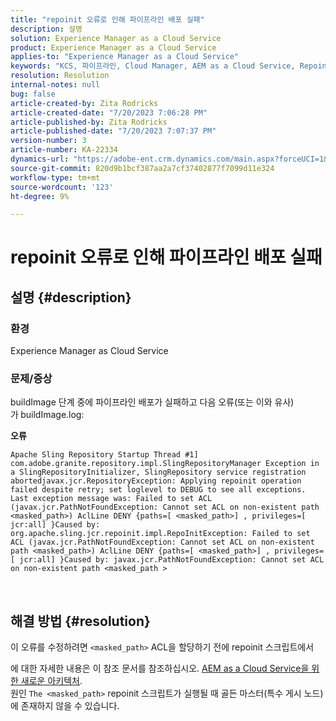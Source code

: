 ```yaml
---
title: "repoinit 오류로 인해 파이프라인 배포 실패"
description: 설명
solution: Experience Manager as a Cloud Service
product: Experience Manager as a Cloud Service
applies-to: "Experience Manager as a Cloud Service"
keywords: "KCS, 파이프라인, Cloud Manager, AEM as a Cloud Service, Repoinit 오류"
resolution: Resolution
internal-notes: null
bug: false
article-created-by: Zita Rodricks
article-created-date: "7/20/2023 7:06:28 PM"
article-published-by: Zita Rodricks
article-published-date: "7/20/2023 7:07:37 PM"
version-number: 3
article-number: KA-22334
dynamics-url: "https://adobe-ent.crm.dynamics.com/main.aspx?forceUCI=1&pagetype=entityrecord&etn=knowledgearticle&id=49d97881-3027-ee11-9966-6045bd0065b6"
source-git-commit: 820d9b1bcf387aa2a7cf37402877f7099d11e324
workflow-type: tm+mt
source-wordcount: '123'
ht-degree: 9%

---
```


# repoinit 오류로 인해 파이프라인 배포 실패

## 설명 {#description}


### 환경

Experience Manager as Cloud Service

### 문제/증상

buildImage 단계 중에 파이프라인 배포가 실패하고 다음 오류(또는 이와 유사)가<b> </b>buildImage.log:


<b>오류</b>


```
Apache Sling Repository Startup Thread #1]  com.adobe.granite.repository.impl.SlingRepositoryManager Exception in a SlingRepositoryInitializer, SlingRepository service registration abortedjavax.jcr.RepositoryException: Applying repoinit operation failed despite retry; set loglevel to DEBUG to see all exceptions. Last exception message was: Failed to set ACL (javax.jcr.PathNotFoundException: Cannot set ACL on non-existent path <masked_path>) AclLine DENY {paths=[ <masked_path>] , privileges=[ jcr:all] }Caused by: org.apache.sling.jcr.repoinit.impl.RepoInitException: Failed to set ACL (javax.jcr.PathNotFoundException: Cannot set ACL on non-existent path <masked_path>) AclLine DENY {paths=[ <masked_path>] , privileges=[ jcr:all] }Caused by: javax.jcr.PathNotFoundException: Cannot set ACL on non-existent path <masked_path >
```



` `
` `


## 해결 방법 {#resolution}


이 오류를 수정하려면 `<masked_path>` ACL을 할당하기 전에 repoinit 스크립트에서

에 대한 자세한 내용은 이 참조 문서를 참조하십시오. [AEM as a Cloud Service을 위한 새로운 아키텍처](https://experienceleague.adobe.com/docs/experience-manager-cloud-service/content/overview/architecture.html?lang=en#key-evolutions:~:text=publish%20nodes.%20The-,golden%20master,-is%20a%20specialized).
<br>원인
`The <masked_path>` repoinit 스크립트가 실행될 때 골든 마스터(특수 게시 노드)에 존재하지 않을 수 있습니다.<br>


